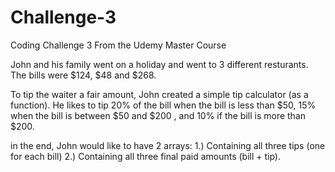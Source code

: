 # Challenge-3
Coding Challenge 3 From the Udemy Master Course

John and his family went on a holiday and went to 3 different resturants. The bills were $124, $48 and $268.

To tip the waiter a fair amount, John created a simple tip calculator (as a function). He likes to tip 20% of the bill when the bill is
less than $50, 15% when the bill is between $50 and $200 , and 10% if the bill is more than $200.

in the end, John would like to have 2 arrays:
1.) Containing all three tips (one for each bill)
2.) Containing all three final paid amounts (bill + tip).

